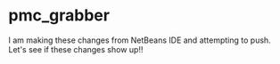 # pmc_grabber

I am making these changes from NetBeans IDE and attempting to push.  Let's see
if these changes show up!!